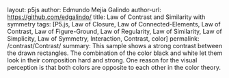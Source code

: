 layout: p5js
author: Edmundo Mejía Galindo
author-url: https://github.com/edgalindo/
title: Law of Contrast and Similarity with symmetry
tags: [P5.js, Law of Closure, Law of Connected-Elements, Law of Contrast, Law of Figure-Ground, Law of Regularity, Law of Similarity, Law of Simplicity, Law of Symmetry, Interaction, Contrast, color]
permalink: /contrast/Contrast/
summary: This sample shows a strong contrast between the drawn rectangles. The combination of the color black and white let them look in their composition hard and strong. One reason for the visual perception is that both colors are opposite to each other in the color theory.
